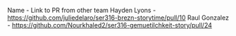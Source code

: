 Name - Link to PR from other team
Hayden Lyons - https://github.com/juliedelaro/ser316-brezn-storytime/pull/10
Raul Gonzalez - https://github.com/Nourkhaled2/ser316-gemuetilchkeit-story/pull/24